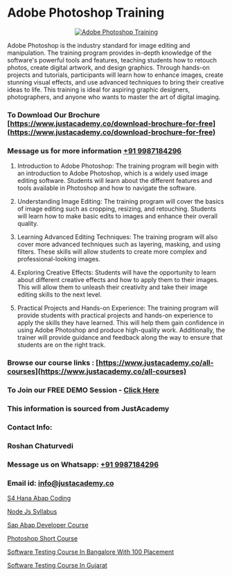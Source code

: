 # Adobe Photoshop Training

<p align="center">
  <a href="https://justacademy.co/course-detail/photoshop-training">
    <img src="https://justacademy.co/storage2/course_image/1676637576_course_image.webp" alt="Adobe Photoshop Training">
  </a>
</p>


Adobe Photoshop is the industry standard for image editing and manipulation. The training program provides in-depth knowledge of the software's powerful tools and features, teaching students how to retouch photos, create digital artwork, and design graphics. Through hands-on projects and tutorials, participants will learn how to enhance images, create stunning visual effects, and use advanced techniques to bring their creative ideas to life. This training is ideal for aspiring graphic designers, photographers, and anyone who wants to master the art of digital imaging.
### To Download Our Brochure [https://www.justacademy.co/download-brochure-for-free](https://www.justacademy.co/download-brochure-for-free)
### Message us for more information [+91 9987184296](https://api.whatsapp.com/send?phone=919987184296)
1) Introduction to Adobe Photoshop: The training program will begin with an introduction to Adobe Photoshop, which is a widely used image editing software. Students will learn about the different features and tools available in Photoshop and how to navigate the software.

2) Understanding Image Editing: The training program will cover the basics of image editing such as cropping, resizing, and retouching. Students will learn how to make basic edits to images and enhance their overall quality.

3) Learning Advanced Editing Techniques: The training program will also cover more advanced techniques such as layering, masking, and using filters. These skills will allow students to create more complex and professional-looking images.

4) Exploring Creative Effects: Students will have the opportunity to learn about different creative effects and how to apply them to their images. This will allow them to unleash their creativity and take their image editing skills to the next level.

5) Practical Projects and Hands-on Experience: The training program will provide students with practical projects and hands-on experience to apply the skills they have learned. This will help them gain confidence in using Adobe Photoshop and produce high-quality work. Additionally, the trainer will provide guidance and feedback along the way to ensure that students are on the right track.

### Browse our course links : [https://www.justacademy.co/all-courses](https://www.justacademy.co/all-courses) 
### To Join our FREE DEMO Session - [Click Here](https://www.justacademy.co/register-for-course-demo)


### This information is sourced from JustAcademy
### Contact Info:
### Roshan Chaturvedi
### Message us on Whatsapp: [+91 9987184296](https://api.whatsapp.com/send?phone=919987184296)
### Email id: [info@justacademy.co](mailto:info@justacademy.co)
                
[S4 Hana Abap Coding](https://www.linkedin.com/pulse/s4-hana-abap-coding-justacademy-ahmedabad-a0doc/)

[Node Js Syllabus](https://www.linkedin.com/pulse/node-js-syllabus-justacademy-cupertino-v1clc?trackingId=bKu%2Bx%2BKYLXCEKo3Zv41oKg%3D%3D&lipi=urn%3Ali%3Apage%3Ad_flagship3_company_admin%3BgBhGnALRQwW8mE6l8mJTTg%3D%3D)

[Sap Abap Developer Course](https://medium.com/@namusn/sap-abap-developer-course-312631aabd54)

[Photoshop Short Course](https://medium.com/@ranepooja/photoshop-short-course-cf3a88adf409)

[Software Testing Course In Bangalore With 100 Placement](https://justacademyin.github.io/justacademy/software-testing-course-in-bangalore-with-100-placement)

[Software Testing Course In Gujarat](https://justacademyin.github.io/justacademy/software-testing-course-in-gujarat)

